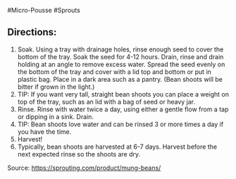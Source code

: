 #Micro-Pousse #Sprouts

## Directions:
1. Soak. Using a tray with drainage holes, rinse enough seed to cover the bottom of the tray. Soak the seed for 4-12 hours. Drain, rinse and drain holding at an angle to remove excess water. Spread the seed evenly on the bottom of the tray and cover with a lid top and bottom or put in plastic bag. Place in a dark area such as a pantry. (Bean shoots will be bitter if grown in the light.)
2. TIP: If you want very tall, straight bean shoots you can place a weight on top of the tray, such as an lid with a bag of seed or heavy jar.
3. Rinse. Rinse with water twice a day, using either a gentle flow from a tap or dipping in a sink. Drain.
4. TIP: Bean shoots love water and can be rinsed 3 or more times a day if you have the time.
5. Harvest!
6. Typically, bean shoots are harvested at 6-7 days. Harvest before the next expected rinse so the shoots are dry.

Source: https://sprouting.com/product/mung-beans/